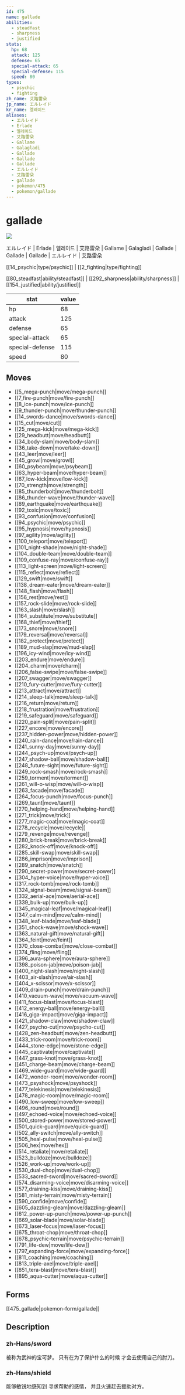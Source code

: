 ```yaml
---
id: 475
name: gallade
abilities:
  - steadfast
  - sharpness
  - justified
stats:
  hp: 68
  attack: 125
  defense: 65
  special-attack: 65
  special-defense: 115
  speed: 80
types:
  - psychic
  - fighting
zh_name: 艾路雷朵
jp_name: エルレイド
kr_name: 엘레이드
aliases:
  - エルレイド
  - Erlade
  - 엘레이드
  - 艾路雷朵
  - Gallame
  - Galagladi
  - Gallade
  - Gallade
  - Gallade
  - エルレイド
  - 艾路雷朵
  - gallade
  - pokemon/475
  - pokemon/gallade
---
```

# gallade

![](https://raw.githubusercontent.com/PokeAPI/sprites/master/sprites/pokemon/475.png)

エルレイド | Erlade | 엘레이드 | 艾路雷朵 | Gallame | Galagladi | Gallade | Gallade | Gallade | エルレイド | 艾路雷朵

[[14_psychic|type/psychic]] | [[2_fighting|type/fighting]]

[[80_steadfast|ability/steadfast]] | [[292_sharpness|ability/sharpness]] | [[154_justified|ability/justified]]

|stat|value|
|---|---|
|hp|68|
|attack|125|
|defense|65|
|special-attack|65|
|special-defense|115|
|speed|80|


## Moves

- [[5_mega-punch|move/mega-punch]]
- [[7_fire-punch|move/fire-punch]]
- [[8_ice-punch|move/ice-punch]]
- [[9_thunder-punch|move/thunder-punch]]
- [[14_swords-dance|move/swords-dance]]
- [[15_cut|move/cut]]
- [[25_mega-kick|move/mega-kick]]
- [[29_headbutt|move/headbutt]]
- [[34_body-slam|move/body-slam]]
- [[36_take-down|move/take-down]]
- [[43_leer|move/leer]]
- [[45_growl|move/growl]]
- [[60_psybeam|move/psybeam]]
- [[63_hyper-beam|move/hyper-beam]]
- [[67_low-kick|move/low-kick]]
- [[70_strength|move/strength]]
- [[85_thunderbolt|move/thunderbolt]]
- [[86_thunder-wave|move/thunder-wave]]
- [[89_earthquake|move/earthquake]]
- [[92_toxic|move/toxic]]
- [[93_confusion|move/confusion]]
- [[94_psychic|move/psychic]]
- [[95_hypnosis|move/hypnosis]]
- [[97_agility|move/agility]]
- [[100_teleport|move/teleport]]
- [[101_night-shade|move/night-shade]]
- [[104_double-team|move/double-team]]
- [[109_confuse-ray|move/confuse-ray]]
- [[113_light-screen|move/light-screen]]
- [[115_reflect|move/reflect]]
- [[129_swift|move/swift]]
- [[138_dream-eater|move/dream-eater]]
- [[148_flash|move/flash]]
- [[156_rest|move/rest]]
- [[157_rock-slide|move/rock-slide]]
- [[163_slash|move/slash]]
- [[164_substitute|move/substitute]]
- [[168_thief|move/thief]]
- [[173_snore|move/snore]]
- [[179_reversal|move/reversal]]
- [[182_protect|move/protect]]
- [[189_mud-slap|move/mud-slap]]
- [[196_icy-wind|move/icy-wind]]
- [[203_endure|move/endure]]
- [[204_charm|move/charm]]
- [[206_false-swipe|move/false-swipe]]
- [[207_swagger|move/swagger]]
- [[210_fury-cutter|move/fury-cutter]]
- [[213_attract|move/attract]]
- [[214_sleep-talk|move/sleep-talk]]
- [[216_return|move/return]]
- [[218_frustration|move/frustration]]
- [[219_safeguard|move/safeguard]]
- [[220_pain-split|move/pain-split]]
- [[227_encore|move/encore]]
- [[237_hidden-power|move/hidden-power]]
- [[240_rain-dance|move/rain-dance]]
- [[241_sunny-day|move/sunny-day]]
- [[244_psych-up|move/psych-up]]
- [[247_shadow-ball|move/shadow-ball]]
- [[248_future-sight|move/future-sight]]
- [[249_rock-smash|move/rock-smash]]
- [[259_torment|move/torment]]
- [[261_will-o-wisp|move/will-o-wisp]]
- [[263_facade|move/facade]]
- [[264_focus-punch|move/focus-punch]]
- [[269_taunt|move/taunt]]
- [[270_helping-hand|move/helping-hand]]
- [[271_trick|move/trick]]
- [[277_magic-coat|move/magic-coat]]
- [[278_recycle|move/recycle]]
- [[279_revenge|move/revenge]]
- [[280_brick-break|move/brick-break]]
- [[282_knock-off|move/knock-off]]
- [[285_skill-swap|move/skill-swap]]
- [[286_imprison|move/imprison]]
- [[289_snatch|move/snatch]]
- [[290_secret-power|move/secret-power]]
- [[304_hyper-voice|move/hyper-voice]]
- [[317_rock-tomb|move/rock-tomb]]
- [[324_signal-beam|move/signal-beam]]
- [[332_aerial-ace|move/aerial-ace]]
- [[339_bulk-up|move/bulk-up]]
- [[345_magical-leaf|move/magical-leaf]]
- [[347_calm-mind|move/calm-mind]]
- [[348_leaf-blade|move/leaf-blade]]
- [[351_shock-wave|move/shock-wave]]
- [[363_natural-gift|move/natural-gift]]
- [[364_feint|move/feint]]
- [[370_close-combat|move/close-combat]]
- [[374_fling|move/fling]]
- [[396_aura-sphere|move/aura-sphere]]
- [[398_poison-jab|move/poison-jab]]
- [[400_night-slash|move/night-slash]]
- [[403_air-slash|move/air-slash]]
- [[404_x-scissor|move/x-scissor]]
- [[409_drain-punch|move/drain-punch]]
- [[410_vacuum-wave|move/vacuum-wave]]
- [[411_focus-blast|move/focus-blast]]
- [[412_energy-ball|move/energy-ball]]
- [[416_giga-impact|move/giga-impact]]
- [[421_shadow-claw|move/shadow-claw]]
- [[427_psycho-cut|move/psycho-cut]]
- [[428_zen-headbutt|move/zen-headbutt]]
- [[433_trick-room|move/trick-room]]
- [[444_stone-edge|move/stone-edge]]
- [[445_captivate|move/captivate]]
- [[447_grass-knot|move/grass-knot]]
- [[451_charge-beam|move/charge-beam]]
- [[469_wide-guard|move/wide-guard]]
- [[472_wonder-room|move/wonder-room]]
- [[473_psyshock|move/psyshock]]
- [[477_telekinesis|move/telekinesis]]
- [[478_magic-room|move/magic-room]]
- [[490_low-sweep|move/low-sweep]]
- [[496_round|move/round]]
- [[497_echoed-voice|move/echoed-voice]]
- [[500_stored-power|move/stored-power]]
- [[501_quick-guard|move/quick-guard]]
- [[502_ally-switch|move/ally-switch]]
- [[505_heal-pulse|move/heal-pulse]]
- [[506_hex|move/hex]]
- [[514_retaliate|move/retaliate]]
- [[523_bulldoze|move/bulldoze]]
- [[526_work-up|move/work-up]]
- [[530_dual-chop|move/dual-chop]]
- [[533_sacred-sword|move/sacred-sword]]
- [[574_disarming-voice|move/disarming-voice]]
- [[577_draining-kiss|move/draining-kiss]]
- [[581_misty-terrain|move/misty-terrain]]
- [[590_confide|move/confide]]
- [[605_dazzling-gleam|move/dazzling-gleam]]
- [[612_power-up-punch|move/power-up-punch]]
- [[669_solar-blade|move/solar-blade]]
- [[673_laser-focus|move/laser-focus]]
- [[675_throat-chop|move/throat-chop]]
- [[678_psychic-terrain|move/psychic-terrain]]
- [[791_life-dew|move/life-dew]]
- [[797_expanding-force|move/expanding-force]]
- [[811_coaching|move/coaching]]
- [[813_triple-axel|move/triple-axel]]
- [[851_tera-blast|move/tera-blast]]
- [[895_aqua-cutter|move/aqua-cutter]]

## Forms



[[475_gallade|pokemon-form/gallade]]

## Description

### zh-Hans/sword

被称为武神的宝可梦。
只有在为了保护什么的时候
才会去使用自己的肘刀。

### zh-Hans/shield

能够敏锐地感知到
寻求帮助的感情，
并且火速赶去援助对方。

